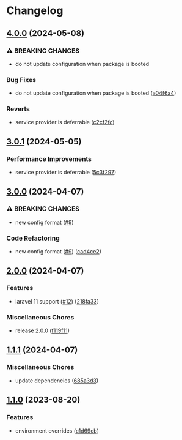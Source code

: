 # Changelog

## [4.0.0](https://github.com/audunru/config-secrets/compare/v3.0.1...v4.0.0) (2024-05-08)


### ⚠ BREAKING CHANGES

* do not update configuration when package is booted

### Bug Fixes

* do not update configuration when package is booted ([a04f6a4](https://github.com/audunru/config-secrets/commit/a04f6a4de16e1ace3fa4226e82b4f7372199c184))


### Reverts

* service provider is deferrable ([c2cf2fc](https://github.com/audunru/config-secrets/commit/c2cf2fce2e436ea28c08ec53ffd1c8f4d1031374))

## [3.0.1](https://github.com/audunru/config-secrets/compare/v3.0.0...v3.0.1) (2024-05-05)


### Performance Improvements

* service provider is deferrable ([5c3f297](https://github.com/audunru/config-secrets/commit/5c3f297c81bf25ccec22ae0447c969984487b5ae))

## [3.0.0](https://github.com/audunru/config-secrets/compare/v2.0.0...v3.0.0) (2024-04-07)


### ⚠ BREAKING CHANGES

* new config format ([#9](https://github.com/audunru/config-secrets/issues/9))

### Code Refactoring

* new config format ([#9](https://github.com/audunru/config-secrets/issues/9)) ([cad4ce2](https://github.com/audunru/config-secrets/commit/cad4ce2a2048f651ad5a4280697a22ec889d8fd4))

## [2.0.0](https://github.com/audunru/config-secrets/compare/v1.1.1...v2.0.0) (2024-04-07)


### Features

* laravel 11 support ([#12](https://github.com/audunru/config-secrets/issues/12)) ([218fa33](https://github.com/audunru/config-secrets/commit/218fa3344f920587fc09d166001c819d720fe5e4))


### Miscellaneous Chores

* release 2.0.0 ([f119f11](https://github.com/audunru/config-secrets/commit/f119f110b582170a3f5c22560f91e7b314509647))

## [1.1.1](https://github.com/audunru/config-secrets/compare/v1.1.0...v1.1.1) (2024-04-07)


### Miscellaneous Chores

* update dependencies ([685a3d3](https://github.com/audunru/config-secrets/commit/685a3d35fbf9024479ee31e39bcd0f2e661c31dd))

## [1.1.0](https://github.com/audunru/config-secrets/compare/v1.0.0...v1.1.0) (2023-08-20)


### Features

* environment overrides ([c1d69cb](https://github.com/audunru/config-secrets/commit/c1d69cb76d1071c0d5e11911fd6f131d0ee14722))
